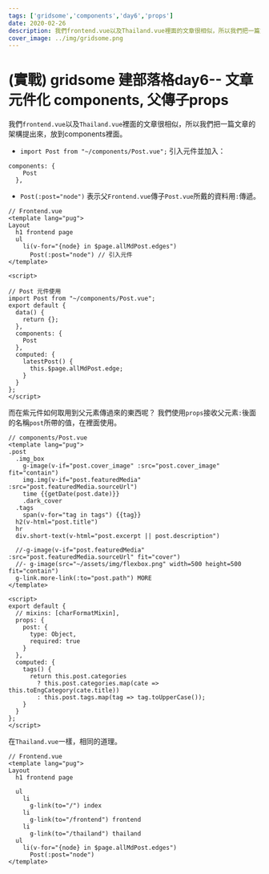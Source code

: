 ```yaml
---
tags: ['gridsome','components','day6','props']
date: 2020-02-26
description: 我們frontend.vue以及Thailand.vue裡面的文章很相似，所以我們把一篇文章的架構提出來，放到components裡面。
cover_image: ../img/gridsome.png
---
```

#  (實戰) gridsome 建部落格day6-- 文章元件化 components, 父傳子props
我們<code>frontend.vue</code>以及<code>Thailand.vue</code>裡面的文章很相似，所以我們把一篇文章的架構提出來，放到components裡面。
* <code>import Post from "~/components/Post.vue";</code>
引入元件並加入：
```typescript=
components: {
    Post
  },
```
* <code>Post(:post="node")</code>
表示父<code>Frontend.vue</code>傳子<code>Post.vue</code>所戴的資料用<code>:</code>傳遞。
```typescript=
// Frontend.vue
<template lang="pug">
Layout
  h1 frontend page
  ul 
    li(v-for="{node} in $page.allMdPost.edges")
      Post(:post="node") // 引入元件
</template>

<script>

// Post 元件使用
import Post from "~/components/Post.vue";
export default {
  data() {
    return {};
  },
  components: {
    Post
  },
  computed: {
    latestPost() {
      this.$page.allMdPost.edge;
    }
  }
};
</script>
```
而在紫元件如何取用到父元素傳過來的東西呢？
我們使用<code>props</code>接收父元素<code>:</code>後面的名稱<code>post</code>所帶的值，在裡面使用。
```typescript=
// components/Post.vue
<template lang="pug">
.post
  .img_box
    g-image(v-if="post.cover_image" :src="post.cover_image" fit="contain")
    img.img(v-if="post.featuredMedia" :src="post.featuredMedia.sourceUrl")
    time {{getDate(post.date)}} 
    .dark_cover
  .tags
    span(v-for="tag in tags") {{tag}}
  h2(v-html="post.title")
  hr
  div.short-text(v-html="post.excerpt || post.description")
  
  //-g-image(v-if="post.featuredMedia" :src="post.featuredMedia.sourceUrl" fit="cover")
  //- g-image(src="~/assets/img/flexbox.png" width=500 height=500 fit="contain")
  g-link.more-link(:to="post.path") MORE
</template>

<script>
export default {
  // mixins: [charFormatMixin],
  props: {
    post: {
      type: Object,
      required: true
    }
  },
  computed: {
    tags() {
      return this.post.categories
        ? this.post.categories.map(cate => this.toEngCategory(cate.title))
        : this.post.tags.map(tag => tag.toUpperCase());
    }
  }
};
</script>
```
在<code>Thailand.vue</code>一樣，相同的道理。
```typescript=
// Frontend.vue
<template lang="pug">
Layout
  h1 frontend page

  ul
    li
      g-link(to="/") index
    li
      g-link(to="/frontend") frontend
    li
      g-link(to="/thailand") thailand
  ul 
    li(v-for="{node} in $page.allMdPost.edges")
      Post(:post="node")
</template>
```
